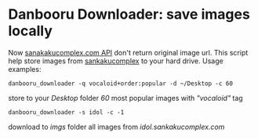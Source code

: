 Danbooru Downloader: save images locally
===

Now [sanakakucomplex.com API][1] don't return original image url. This script help store images from [sankakucomplex](http://chan.sankakucomplex.com) to your hard drive.
Usage examples:

    danbooru_downloader -q vocaloid+order:popular -d ~/Desktop -c 60

store to your *Desktop* folder *60* most popular images with *"vocaloid"* tag

    danbooru_downloader -s idol -c -1

download to *imgs* folder all images from *idol.sankakucomplex.com*


[1]:http://chan.sankakucomplex.com/help/api